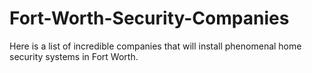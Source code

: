 # Fort-Worth-Security-Companies
Here is a list of incredible companies that will install phenomenal home security systems in Fort Worth.
